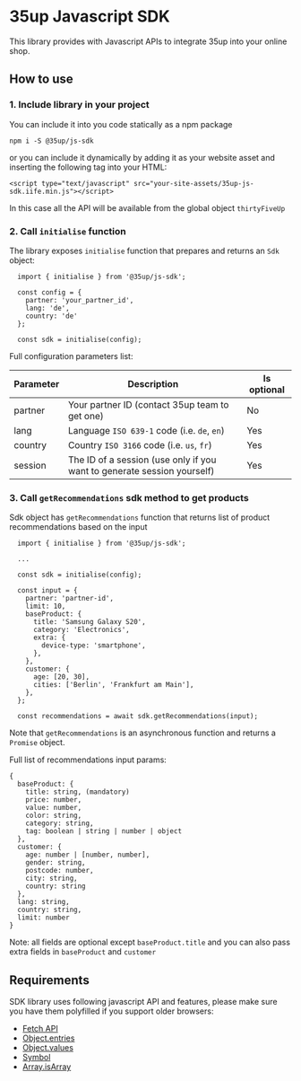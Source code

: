 # 35up Javascript SDK

This library provides with Javascript APIs to integrate 35up
into your online shop.

## How to use

### 1. Include library in your project
You can include it into you code statically as a npm package
```$xslt
npm i -S @35up/js-sdk
```

or you can include it dynamically by adding it as your website asset and
inserting the following tag into your HTML:
```$xslt
<script type="text/javascript" src="your-site-assets/35up-js-sdk.iife.min.js"></script>
```

In this case all the API will be available from the global object
`thirtyFiveUp`

### 2. Call `initialise` function
The library exposes `initialise` function that prepares and returns an 
`Sdk` object:

```
  import { initialise } from '@35up/js-sdk';

  const config = {
    partner: 'your_partner_id',
    lang: 'de',
    country: 'de'
  };
  
  const sdk = initialise(config); 
```

Full configuration parameters list:

Parameter | Description | Is optional
--- | --- | ---
partner | Your partner ID (contact 35up team to get one) | No
lang | Language `ISO 639-1` code (i.e. `de`, `en`) | Yes
country | Country `ISO 3166` code (i.e. `us`, `fr`) | Yes   
session | The ID of a session (use only if you want to generate session yourself) | Yes

### 3. Call `getRecommendations` sdk method to get products
Sdk object has `getRecommendations` function that returns list of product 
recommendations based on the input

```
  import { initialise } from '@35up/js-sdk';

  ...
  
  const sdk = initialise(config); 

  const input = {
    partner: 'partner-id',
    limit: 10,
    baseProduct: {
      title: 'Samsung Galaxy S20',
      category: 'Electronics',
      extra: {
        device-type: 'smartphone',
      },
    },
    customer: {
      age: [20, 30],
      cities: ['Berlin', 'Frankfurt am Main'],
    },
  };

  const recommendations = await sdk.getRecommendations(input);
```

Note that `getRecommendations` is an asynchronous function and returns a 
`Promise` object.

Full list of recommendations input params:
```
{
  baseProduct: {
    title: string, (mandatory)
    price: number,
    value: number,
    color: string,
    category: string,
    tag: boolean | string | number | object
  },
  customer: {
    age: number | [number, number],
    gender: string,
    postcode: number,
    city: string,
    country: string
  },
  lang: string,
  country: string,
  limit: number
}
```
Note: all fields are optional except `baseProduct.title` and you can also pass 
extra fields in `baseProduct` and `customer`

## Requirements

SDK library uses following javascript API and features, please make sure you have them polyfilled if you support older browsers:
 - [Fetch API]
 - [Object.entries]
 - [Object.values]
 - [Symbol]
 - [Array.isArray]


<!-- LINKS -->

[Fetch API]: https://developer.mozilla.org/en-US/docs/Web/API/Fetch_API
[Object.entries]: https://developer.mozilla.org/en-US/docs/Web/JavaScript/Reference/Global_Objects/Object/entries
[Object.values]: https://developer.mozilla.org/en-US/docs/Web/JavaScript/Reference/Global_Objects/Object/values
[Symbol]: https://developer.mozilla.org/en-US/docs/Web/JavaScript/Reference/Global_Objects/Symbol
[Array.isArray]: https://developer.mozilla.org/en-US/docs/Web/JavaScript/Reference/Global_Objects/Array/isArray
